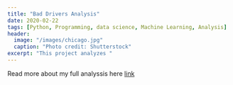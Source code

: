 ```yaml
---
title: "Bad Drivers Analysis"
date: 2020-02-22
tags: [Python, Programming, data science, Machine Learning, Analysis]
header:
  image: "/images/chicago.jpg"
  caption: "Photo credit: Shutterstock"
excerpt: "This project analyzes "
---
```


Read more about my full analyssis here [link](https://nbviewer.jupyter.org/github/thanhnguyenduong/DSC530_Bad_Drivers_Analysis/blob/master/DSC%20530%20Final%20Project.ipynb)
